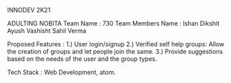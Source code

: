 INNODEV 2K21


ADULTING NOBITA
Team Name : 730
Team Members Name : 
Ishan Dikshit <IshJazz>
Ayush Vashisht <ayushvas>
Sahil Verma <sahil-11>

Proposed Features :
1.) User login/signup
2.) Verified self help groups: Allow the creation of groups and let people join the same.
3.) Provide suggestions based on the needs of the user and the group types.

Tech Stack :
Web Development, atom.
